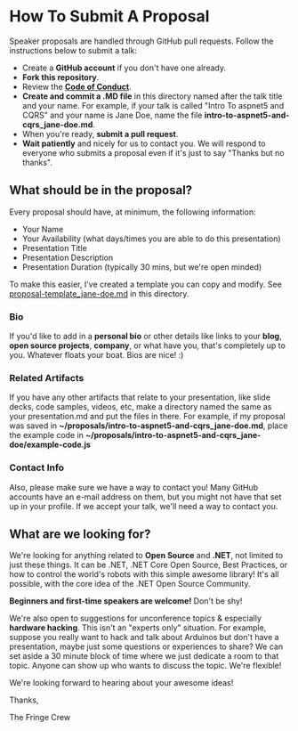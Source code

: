 
How To Submit A Proposal
========================

Speaker proposals are handled through GitHub pull requests. Follow the instructions below to submit a talk:

* Create a **GitHub account** if you don't have one already.
* **Fork this repository**.
* Review the **[Code of Conduct](https://github.com/nodepdx/nodepdx.github.com/blob/master/code-of-conduct.md)**.
* **Create and commit a .MD file** in this directory named after the talk title and your name. For example, if your talk is called "Intro To aspnet5 and CQRS" and your name is Jane Doe, name the file **intro-to-aspnet5-and-cqrs_jane-doe.md**.
* When you're ready, **submit a pull request**.
* **Wait patiently** and nicely for us to contact you. We will respond to everyone who submits a proposal even if it's just to say "Thanks but no thanks".


What should be in the proposal?
-------------------------------

Every proposal should have, at minimum, the following information: 

* Your Name
* Your Availability (what days/times you are able to do this presentation)
* Presentation Title
* Presentation Description
* Presentation Duration (typically 30 mins, but we're open minded)

To make this easier, I've created a template you can copy and modify. See [proposal-template_jane-doe.md](https://github.com/dotnetfringe/dotnetfringe.github.io/blob/master/proposals/proposal-template_jane-doe.md) in this directory.

### Bio

If you'd like to add in a **personal bio** or other details like links to your **blog**, **open source projects**, **company**, or what have you, that's completely up to you. Whatever floats your boat. Bios are nice!  :)

### Related Artifacts

If you have any other artifacts that relate to your presentation, like slide decks, code samples, videos, etc, make a directory named the same as your presentation.md and put the files in there. For example, if my proposal was saved in **~/proposals/intro-to-aspnet5-and-cqrs_jane-doe.md**, place the example code in **~/proposals/intro-to-aspnet5-and-cqrs_jane-doe/example-code.js** 

### Contact Info

Also, please make sure we have a way to contact you! Many GitHub accounts have an e-mail address on them, but you might not have that set up in your profile. If we accept your talk, we'll need a way to contact you. 

What are we looking for?
------------------------

We're looking for anything related to **Open Source** and **.NET**, not limited to just these things. It can be .NET, .NET Core Open Source, Best Practices, or how to control the world's robots with this simple awesome library! It's all possible, with the core idea of the .NET Open Source Community.

**Beginners and first-time speakers are welcome!** Don't be shy!

We're also open to suggestions for unconference topics & especially **hardware hacking**. This isn't an "experts only" situation. For example, suppose you really want to hack and talk about Arduinos but don't have a presentation, maybe just some questions or experiences to share? We can set aside a 30 minute block of time where we just dedicate a room to that topic. Anyone can show up who wants to discuss the topic. We're flexible!

We're looking forward to hearing about your awesome ideas!


Thanks,

The Fringe Crew
